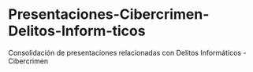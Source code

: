 # Presentaciones-Cibercrimen-Delitos-Inform-ticos
Consolidación de presentaciones relacionadas con Delitos Informáticos - Cibercrimen
